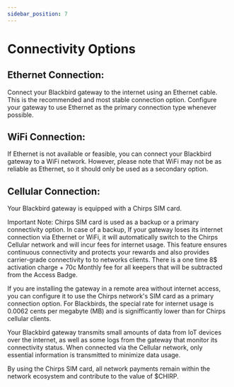 ```yaml
---
sidebar_position: 7
---
```


# Connectivity Options

## Ethernet Connection: 

Connect your Blackbird gateway to the internet using an Ethernet cable. This is the recommended and most stable connection option. Configure your gateway to use Ethernet as the primary connection type whenever possible.

## WiFi Connection: 

If Ethernet is not available or feasible, you can connect your Blackbird gateway to a WiFi network. However, please note that WiFi may not be as reliable as Ethernet, so it should only be used as a secondary option.

## Cellular Connection: 

Your Blackbird gateway is equipped with a Chirps SIM card. 

Important Note: Chirps SIM card is used as a backup or a primary connectivity option. In case of a backup, If your gateway loses its internet connection via Ethernet or WiFi, it will automatically switch to the Chirps Cellular network and will incur fees for internet usage. This feature ensures continuous connectivity and protects your rewards and also provides carrier-grade connectivity to to networks clients. There is a one time 8$ activation charge + 70c Monthly fee for all keepers that will be subtracted from the Access Badge. 

If you are installing the gateway in a remote area without internet access, you can configure it to use the Chirps network's SIM card as a primary connection option. For Blackbirds, the special rate for internet usage is 0.0062 cents per megabyte (MB) and is signifficantly lower than for Chirps cellular clients.

Your Blackbird gateway transmits small amounts of data from IoT devices over the internet, as well as some logs from the gateway that monitor its connectivity status. When connected via the Cellular network, only essential information is transmitted to minimize data usage.

By using the Chirps SIM card, all network payments remain within the network ecosystem and contribute to the value of $CHIRP.
